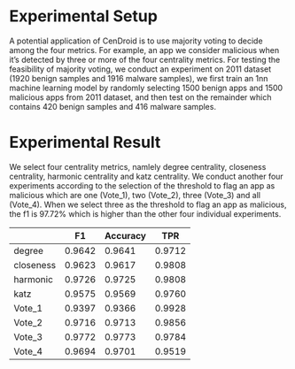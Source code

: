 Experimental Setup
====

A potential application of CenDroid is to use majority voting to decide among the four metrics. For example, 
an app we consider malicious when it’s detected by three or more of the four centrality metrics. For testing the
feasibility of majority voting, we conduct an experiment on 2011 dataset (1920 benign samples and 1916 malware samples), 
we first train an 1nn machine learning model by randomly selecting 1500 benign apps and 1500 
malicious apps from 2011 dataset, and then test on the remainder which contains 420 benign samples and 416 malware samples. 

Experimental Result
===
We select four centrality metrics, namlely degree centrality, closeness centrality, harmonic centrality and katz centrality. 
We conduct another four experiments according to the selection of the threshold to flag an app as malicious which are 
one (Vote_1), two (Vote_2), three (Vote_3) and all (Vote_4). When we select three as the threshold to flag an app
as malicious, the f1 is 97.72% which is higher than the other four individual experiments.


|           | F1     | Accuracy | TPR    |
| --------- | ------ | -------- | ------ |
| degree    | 0.9642 | 0.9641   | 0.9712 |
| closeness | 0.9623 | 0.9617   | 0.9808 |
| harmonic  | 0.9726 | 0.9725   | 0.9808 |
| katz      | 0.9575 | 0.9569   | 0.9760 |
| Vote_1    | 0.9397 | 0.9366   | 0.9928 |
| Vote_2    | 0.9716 | 0.9713   | 0.9856 |
| Vote_3    | 0.9772 | 0.9773   | 0.9784 |
| Vote_4    | 0.9694 | 0.9701   | 0.9519 |
